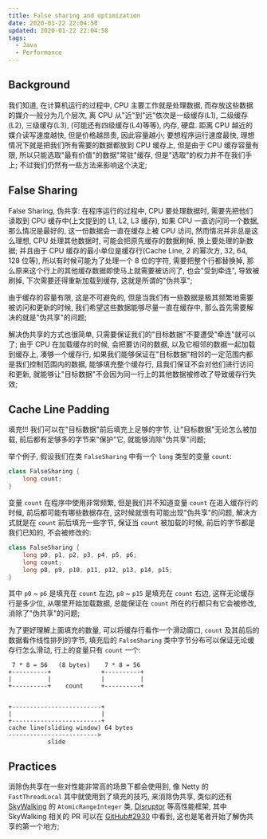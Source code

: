 ```yaml
---
title: False sharing and optimization
date: 2020-01-22 22:04:58
updated: 2020-01-22 22:04:58
tags:
  - Java
  - Performance
---
```


## Background

我们知道, 在计算机运行的过程中, CPU 主要工作就是处理数据, 而存放这些数据的媒介一般分为几个层次, 离 CPU 从"近"到"远"依次是一级缓存(L1), 二级缓存(L2), 三级缓存(L3), (可能还有四级缓存(L4)等等), 内存, 硬盘. 距离 CPU 越近的媒介读写速度越快, 但是价格越昂贵, 因此容量越小; 要想程序运行速度最快, 理想情况下就是把我们所有需要的数据都放到 CPU 缓存上, 但是由于 CPU 缓存容量有限, 所以只能选取"最有价值"的数据"常驻"缓存, 但是"选取"的权力并不在我们手上; 不过我们仍然有一些方法来影响这个决定;

## False Sharing

False Sharing, 伪共享: 在程序运行的过程中, CPU 要处理数据时, 需要先把他们读取到 CPU 缓存中(上文提到的 L1, L2, L3 缓存), 如果 CPU 一直访问同一个数据, 那么情况是最好的, 这一份数据会一直在缓存上被 CPU 访问, 然而情况并非总是这么理想, CPU 处理其他数据时, 可能会把原先缓存的数据刷掉, 换上要处理的新数据; 并且由于 CPU 缓存的最小单位是缓存行(Cache Line, 2 的幂次方, 32, 64, 128 位等), 所以有时候可能为了处理一个 8 位的字符, 需要把整个行都替换掉, 那么原来这个行上的其他缓存数据即使马上就需要被访问了, 也会"受到牵连", 导致被刷掉, 下次需要还得重新加载到缓存, 这就是所谓的"伪共享";

由于缓存的容量有限, 这是不可避免的, 但是当我们有一些数据是极其频繁地需要被访问和更新的时候, 我们希望这些数据能够尽量一直在缓存中, 那么首先需要解决的就是"伪共享"的问题;

解决伪共享的方式也很简单, 只需要保证我们的"目标数据"不要遭受"牵连"就可以了; 由于 CPU 在加载缓存的时候, 会把要访问的数据, 以及它相邻的数据一起加载到缓存上, 凑够一个缓存行, 如果我们能够保证在"目标数据"相邻的一定范围内都是我们控制范围内的数据, 能够填充整个缓存行, 且我们保证不会对他们进行访问和更新, 就能够让"目标数据"不会因为同一行上的其他数据被修改了导致缓存行失效;

## Cache Line Padding

填充!!! 我们可以在"目标数据"前后填充上足够的字节, 让"目标数据"无论怎么被加载, 前后都有足够多的字节来"保护"它, 就能够消除"伪共享"问题;

举个例子, 假设我们在类 `FalseSharing` 中有一个 `long` 类型的变量 `count`:

```java
class FalseSharing {
	long count;
}
```

变量 `count` 在程序中使用非常频繁, 但是我们并不知道变量 `count` 在进入缓存行的时候, 前后都可能有哪些数据存在, 这时候就很有可能出现"伪共享"的问题, 解决方式就是在 `count` 前后填充一些字节, 保证当 `count` 被加载的时候, 前后的字节都是我们已知的, 不会被修改的:

```java
class FalseSharing {
	long p0, p1, p2, p3, p4, p5, p6;
	long count;
	long p8, p9, p10, p11, p12, p13, p14, p15;
}
```

其中 `p0` ~ `p6` 是填充在 `count` 左边, `p8` ~ `p15` 是填充在 `count` 右边, 这样无论缓存行是多少位, 从哪里开始加载数据, 总能保证在 `count` 所在的行都只有它会被修改, 消除了"伪共享"的问题;

为了更好理解上面填充的数量, 可以将缓存行看作一个滑动窗口, `count` 及其前后的数据看作线性排列的字节, 填充后的 `FalseSharing` 类中字节分布可以保证无论缓存行怎么滑动, 行上的变量只有 `count` 一个:

```text
 7 * 8 = 56   (8 bytes)    7 * 8 = 56
+----------+              +----------+
|          |              |          |
+----------+    count     +----------+


+-------------------------+
|                         |
+-------------------------+
cache line(sliding window) 64 bytes
------------------------->
           slide
```

## Practices

消除伪共享在一些对性能非常高的场景下都会使用到, 像 Netty 的 `FastThreadLocal` 其中就使用到了填充的技巧, 来消除伪共享, 类似的还有 [SkyWalking](https://github.com/apache/skywalking) 的 `AtomicRangeInteger` 类, [Disruptor](https://github.com/LMAX-Exchange/disruptor) 等高性能框架, 其中 SkyWalking 相关的 PR 可以在 [GitHub#2930](https://github.com/apache/skywalking/pull/2930) 中看到, 这也是笔者开始了解伪共享的第一个地方;
